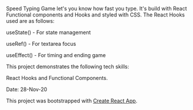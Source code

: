 Speed Typing Game let's you know how fast you type. It's build with React Functional components and Hooks and styled with CSS. The React Hooks used are as follows:

useState() - For state management

useRef() - For textarea focus

useEffect() - For timing and ending game

This project demonstrates the following tech skills:

React Hooks and Functional Components.

Date: 28-Nov-20

This project was bootstrapped with [Create React App](https://github.com/facebook/create-react-app).

